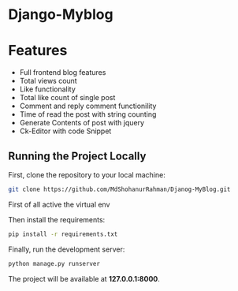 # Django-Myblog

# Features


*  Full frontend blog features
*  Total views count
*  Like functionality
*  Total like count of single post
*  Comment and reply comment functionility
*  Time of read the post with string counting 
*  Generate Contents of post with jquery
*  Ck-Editor with code Snippet


 


 

## Running the Project Locally

First, clone the repository to your local machine:

```bash
git clone https://github.com/MdShohanurRahman/Djanog-MyBlog.git
```
First of all active the virtual env

Then install the requirements:

```bash
pip install -r requirements.txt
```


Finally, run the development server:

```bash
python manage.py runserver
```

The project will be available at **127.0.0.1:8000**.
